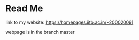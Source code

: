 # Read Me

link to my website: https://homepages.iitb.ac.in/~200020091

webpage is in the branch master
